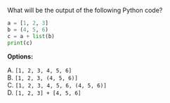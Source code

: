 What will be the output of the following Python code?

```python
a = [1, 2, 3]
b = (4, 5, 6)
c = a + list(b)
print(c)
```

**Options:**

A. `[1, 2, 3, 4, 5, 6]`  
B. `[1, 2, 3, (4, 5, 6)]`  
C. `[1, 2, 3, 4, 5, 6, (4, 5, 6)]`  
D. `[1, 2, 3] + [4, 5, 6]`

<!--
**Answer:** A

**Explanation:** 
The code creates a list `a` and a tuple `b`. It then converts the tuple `b` to a list using `list(b)` and concatenates it with the list `a`. The result is a new list `[1, 2, 3, 4, 5, 6]`. The `+` operator combines the lists by appending the elements of `list(b)` to the end of `a`.
-->